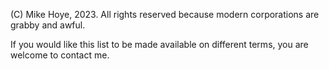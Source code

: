 (C) Mike Hoye, 2023. All rights reserved because modern corporations are grabby and awful. 

If you would like this list to be made available on different terms, you are welcome to contact me.
